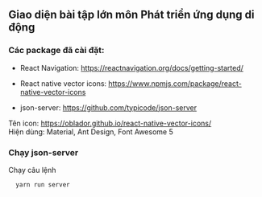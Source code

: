 ## Giao diện bài tập lớn môn Phát triển ứng dụng di động

### Các package đã cài đặt:

- React Navigation:
  https://reactnavigation.org/docs/getting-started/

- React native vector icons:
  https://www.npmjs.com/package/react-native-vector-icons

- json-server:
  https://github.com/typicode/json-server

Tên icon: https://oblador.github.io/react-native-vector-icons/ <br />
Hiện dùng: Material, Ant Design, Font Awesome 5

### Chạy json-server

Chạy câu lệnh

```bash
  yarn run server
```
